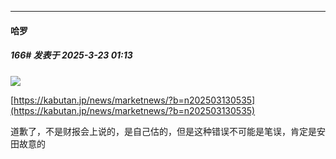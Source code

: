 ﻿
*****

####  哈罗  
##### 166#       发表于 2025-3-23 01:13

<img src="https://s21.ax1x.com/2025/03/23/pE05qrn.png" referrerpolicy="no-referrer">

[https://kabutan.jp/news/marketnews/?b=n202503130535](https://kabutan.jp/news/marketnews/?b=n202503130535)

道歉了，不是财报会上说的，是自己估的，但是这种错误不可能是笔误，肯定是安田故意的

